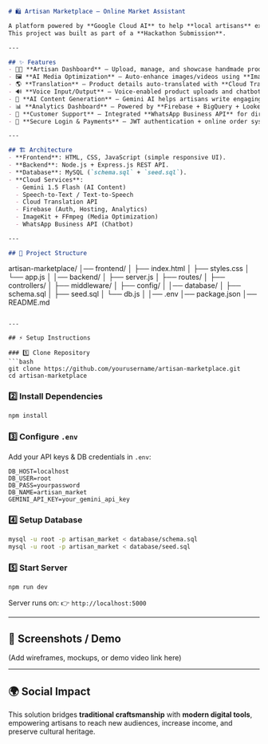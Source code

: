 ```markdown
# 🛍️ Artisan Marketplace – Online Market Assistant

A platform powered by **Google Cloud AI** to help **local artisans** expand their digital reach, showcase their craft, and connect with global customers.  
This project was built as part of a **Hackathon Submission**.

---

## ✨ Features
- 👩‍🎨 **Artisan Dashboard** – Upload, manage, and showcase handmade products.  
- 🖼️ **AI Media Optimization** – Auto-enhance images/videos using **ImageKit + FFmpeg**.  
- 🌎 **Translation** – Product details auto-translated with **Cloud Translation API**.  
- 🔊 **Voice Input/Output** – Voice-enabled product uploads and chatbot with **Speech-to-Text + Text-to-Speech**.  
- 🤖 **AI Content Generation** – Gemini AI helps artisans write engaging product descriptions.  
- 📊 **Analytics Dashboard** – Powered by **Firebase + BigQuery + Looker** for sales insights.  
- 💬 **Customer Support** – Integrated **WhatsApp Business API** for direct communication.  
- 🔐 **Secure Login & Payments** – JWT authentication + online order system.  

---

## 🏗️ Architecture
- **Frontend**: HTML, CSS, JavaScript (simple responsive UI).  
- **Backend**: Node.js + Express.js REST API.  
- **Database**: MySQL (`schema.sql` + `seed.sql`).  
- **Cloud Services**:  
  - Gemini 1.5 Flash (AI Content)  
  - Speech-to-Text / Text-to-Speech  
  - Cloud Translation API  
  - Firebase (Auth, Hosting, Analytics)  
  - ImageKit + FFmpeg (Media Optimization)  
  - WhatsApp Business API (Chatbot)  

---

## 📂 Project Structure
```

artisan-marketplace/
│── frontend/
│   ├── index.html
│   ├── styles.css
│   └── app.js
│
│── backend/
│   ├── server.js
│   ├── routes/
│   ├── controllers/
│   ├── middleware/
│   ├── config/
│
│── database/
│   ├── schema.sql
│   ├── seed.sql
│   └── db.js
│
│── .env
│── package.json
│── README.md

````

---

## ⚡ Setup Instructions

### 1️⃣ Clone Repository
```bash
git clone https://github.com/yourusername/artisan-marketplace.git
cd artisan-marketplace
````

### 2️⃣ Install Dependencies

```bash
npm install
```

### 3️⃣ Configure `.env`

Add your API keys & DB credentials in `.env`:

```env
DB_HOST=localhost
DB_USER=root
DB_PASS=yourpassword
DB_NAME=artisan_market
GEMINI_API_KEY=your_gemini_api_key
```

### 4️⃣ Setup Database

```bash
mysql -u root -p artisan_market < database/schema.sql
mysql -u root -p artisan_market < database/seed.sql
```

### 5️⃣ Start Server

```bash
npm run dev
```

Server runs on:
👉 `http://localhost:5000`

---

## 📸 Screenshots / Demo

(Add wireframes, mockups, or demo video link here)

---

## 🌍 Social Impact

This solution bridges **traditional craftsmanship** with **modern digital tools**, empowering artisans to reach new audiences, increase income, and preserve cultural heritage.

